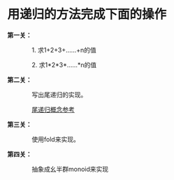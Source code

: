 # 用递归的方法完成下面的操作
**第一关：**    

　　　　1.  求1+2+3+……+n的值  
     
　　　　2.  求1\*2\*3\*……\*n的值

**第二关：**　　　　

　　　　写出尾递归的实现。　　  　
    　　　
       
　　　　[尾递归概念参考][1]
    
    

**第三关：**    

　　　　使用fold来实现。

**第四关：**  

　　　　抽象成幺半群monoid来实现














[1]:http://www.ruanyifeng.com/blog/2015/04/tail-call.html
